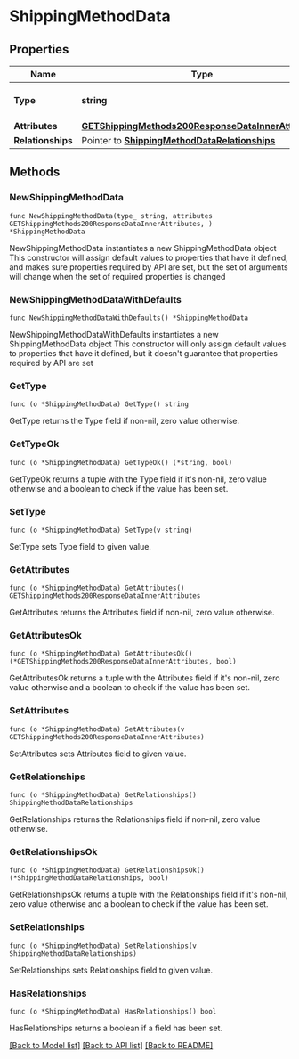 # ShippingMethodData

## Properties

Name | Type | Description | Notes
------------ | ------------- | ------------- | -------------
**Type** | **string** | The resource&#39;s type | [default to "shipping_methods"]
**Attributes** | [**GETShippingMethods200ResponseDataInnerAttributes**](GETShippingMethods200ResponseDataInnerAttributes.md) |  | 
**Relationships** | Pointer to [**ShippingMethodDataRelationships**](ShippingMethodDataRelationships.md) |  | [optional] 

## Methods

### NewShippingMethodData

`func NewShippingMethodData(type_ string, attributes GETShippingMethods200ResponseDataInnerAttributes, ) *ShippingMethodData`

NewShippingMethodData instantiates a new ShippingMethodData object
This constructor will assign default values to properties that have it defined,
and makes sure properties required by API are set, but the set of arguments
will change when the set of required properties is changed

### NewShippingMethodDataWithDefaults

`func NewShippingMethodDataWithDefaults() *ShippingMethodData`

NewShippingMethodDataWithDefaults instantiates a new ShippingMethodData object
This constructor will only assign default values to properties that have it defined,
but it doesn't guarantee that properties required by API are set

### GetType

`func (o *ShippingMethodData) GetType() string`

GetType returns the Type field if non-nil, zero value otherwise.

### GetTypeOk

`func (o *ShippingMethodData) GetTypeOk() (*string, bool)`

GetTypeOk returns a tuple with the Type field if it's non-nil, zero value otherwise
and a boolean to check if the value has been set.

### SetType

`func (o *ShippingMethodData) SetType(v string)`

SetType sets Type field to given value.


### GetAttributes

`func (o *ShippingMethodData) GetAttributes() GETShippingMethods200ResponseDataInnerAttributes`

GetAttributes returns the Attributes field if non-nil, zero value otherwise.

### GetAttributesOk

`func (o *ShippingMethodData) GetAttributesOk() (*GETShippingMethods200ResponseDataInnerAttributes, bool)`

GetAttributesOk returns a tuple with the Attributes field if it's non-nil, zero value otherwise
and a boolean to check if the value has been set.

### SetAttributes

`func (o *ShippingMethodData) SetAttributes(v GETShippingMethods200ResponseDataInnerAttributes)`

SetAttributes sets Attributes field to given value.


### GetRelationships

`func (o *ShippingMethodData) GetRelationships() ShippingMethodDataRelationships`

GetRelationships returns the Relationships field if non-nil, zero value otherwise.

### GetRelationshipsOk

`func (o *ShippingMethodData) GetRelationshipsOk() (*ShippingMethodDataRelationships, bool)`

GetRelationshipsOk returns a tuple with the Relationships field if it's non-nil, zero value otherwise
and a boolean to check if the value has been set.

### SetRelationships

`func (o *ShippingMethodData) SetRelationships(v ShippingMethodDataRelationships)`

SetRelationships sets Relationships field to given value.

### HasRelationships

`func (o *ShippingMethodData) HasRelationships() bool`

HasRelationships returns a boolean if a field has been set.


[[Back to Model list]](../README.md#documentation-for-models) [[Back to API list]](../README.md#documentation-for-api-endpoints) [[Back to README]](../README.md)


